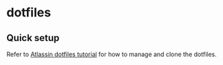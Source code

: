 # dotfiles

## Quick setup

Refer to [Atlassin dotfiles tutorial](https://www.atlassian.com/git/tutorials/dotfiles) for how to manage and clone the dotfiles.
